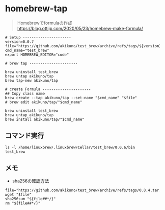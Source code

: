 # homebrew-tap

>Homebrewでformulaの作成
>https://blog.ottijp.com/2020/05/23/homebrew-make-formula/

```
# Setup ----------------------
version=0.0.7
file="https://github.com/akikuno/test_brew/archive/refs/tags/${version}.tar.gz"
cmd_name="test_brew"
export HOMEBREW_EDITOR="code"

# brew tap ----------------------

brew uninstall test_brew
brew untap akikuno/tap
brew tap-new akikuno/tap

# create Formula ----------------------
## Copy class name
brew create --tap akikuno/tap --set-name "$cmd_name" "$file"
# brew edit akikuno/tap/"$cmd_name"

brew uninstall test_brew
brew untap akikuno/tap
brew install akikuno/tap/"$cmd_name"

```

## コマンド実行

```
ls -l /home/linuxbrew/.linuxbrew/Cellar/test_brew/0.0.6/bin
test_brew
```

## メモ
+ sha256の確認方法
```
file="https://github.com/akikuno/test_brew/archive/refs/tags/0.0.4.tar.gz"
wget "$file"
sha256sum "${file##*/}"
rm "${file##*/}"
```